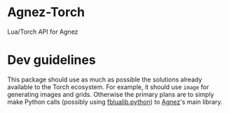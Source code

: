 # Agnez-Torch
Lua/Torch API for Agnez

# Dev guidelines
This package should use as much as possible the solutions already available to
the Torch ecosystem. For example, it should use `image` for generating images
and grids. Otherwise the primary plans are to simply make Python calls
(possibly using [fblualib.python](https://github.com/facebook/fblualib/tree/master/fblualib/python))
to [Agnez](https://github.com/AgnezIO/agnez)'s main library.
